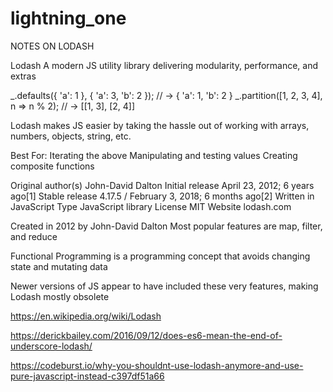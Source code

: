 # lightning_one

NOTES ON LODASH

Lodash
    A modern JS utility library delivering modularity, performance, and extras

_.defaults({ 'a': 1 }, { 'a': 3, 'b': 2 });
// → { 'a': 1, 'b': 2 }
_.partition([1, 2, 3, 4], n => n % 2);
// → [[1, 3], [2, 4]]

Lodash makes JS easier by taking the hassle out of working with arrays, numbers, objects, string, etc.

Best For:
    Iterating the above
    Manipulating and testing values
    Creating composite functions



Original author(s)
John-David Dalton 
Initial release
April 23, 2012; 6 years ago[1]
Stable release
4.17.5 / February 3, 2018; 6 months ago[2]
Written in
JavaScript
Type
JavaScript library
License
MIT
Website
lodash.com

Created in 2012 by John-David Dalton
Most popular features are map, filter, and reduce

Functional Programming is a programming concept that avoids changing state and mutating data

Newer versions of JS appear to have included these very features, making Lodash mostly obsolete 

https://en.wikipedia.org/wiki/Lodash

https://derickbailey.com/2016/09/12/does-es6-mean-the-end-of-underscore-lodash/

https://codeburst.io/why-you-shouldnt-use-lodash-anymore-and-use-pure-javascript-instead-c397df51a66
